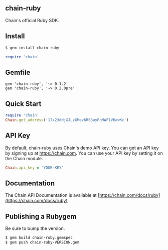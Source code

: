 ## chain-ruby

Chain's official Ruby SDK.

## Install

```bash
$ gem install chain-ruby
```

```ruby
require 'chain'
```

## Gemfile
```
gem 'chain-ruby', '~> 0.1.2'
gem 'chain-ruby', '~> 0.2.0pre'
```

## Quick Start

```ruby
require 'chain'
Chain.get_address('17x23dNjXJLzGMev6R63uyRhMWP1VHawKc')
```

## API Key
By default, chain-ruby uses Chain's demo API key. You can get an API key by signing up at https://chain.com. You can use your API key by setting it on the Chain module.

```ruby
Chain.api_key = 'YOUR-KEY'
```

## Documentation

The Chain API Documentation is available at [https://chain.com/docs/ruby](https://chain.com/docs/ruby)

## Publishing a Rubygem

Be sure to bump the version.

```bash
$ gem build chain-ruby.gemspec
$ gem push chain-ruby-VERSION.gem
```
